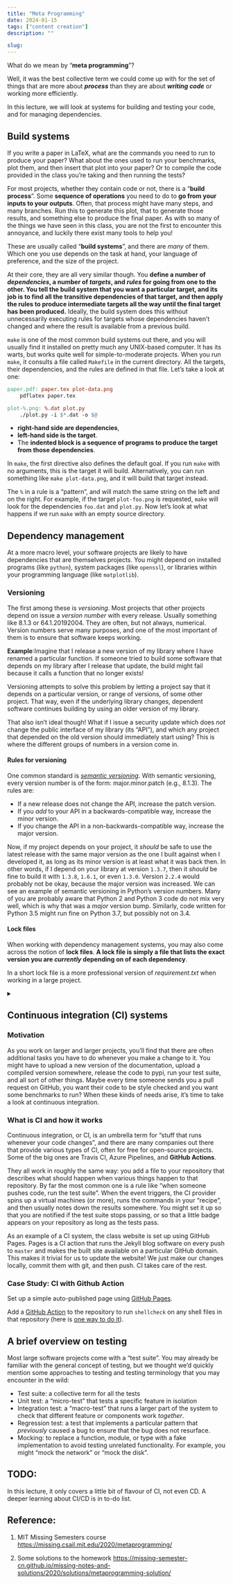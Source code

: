 ```yaml
---
title: "Meta Programming"
date: 2024-01-15
tags: ["content creation"]
description: ""

slug: 
---
```



What do we mean by “**meta programming**”? 

Well, it was the best collective term we could come up with for the set of things that are more about ***process*** than they are about ***writing code*** or working more efficiently. 

In this lecture, we will look at systems for building and testing your code, and for managing dependencies.

## Build systems

If you write a paper in LaTeX, what are the commands you need to run to produce your paper? What about the ones used to run your benchmarks, plot them, and then insert that plot into your paper? Or to compile the code provided in the class you’re taking and then running the tests?

For most projects, whether they contain code or not, there is a “**build process**”. Some **sequence of operations** you need to do to **go from your inputs to your outputs**. Often, that process might have many steps, and many branches. Run this to generate this plot, that to generate those results, and something else to produce the final paper. As with so many of the things we have seen in this class, you are not the first to encounter this annoyance, and luckily there exist many tools to help you!

These are usually called “**build systems**”, and there are *many* of them. Which one you use depends on the task at hand, your language of preference, and the size of the project. 

At their core, they are all very similar though. You **define a number of *dependencies*, a number of *targets*, and *rules* for going from one to the other. You tell the build system that you want a particular target, and its job is to find all the transitive dependencies of that target, and then apply the rules to produce intermediate targets all the way until the final target has been produced.** Ideally, the build system does this without unnecessarily executing rules for targets whose dependencies haven’t changed and where the result is available from a previous build.

`make` is one of the most common build systems out there, and you will usually find it installed on pretty much any UNIX-based computer. It has its warts, but works quite well for simple-to-moderate projects. When you run `make`, it consults a file called `Makefile` in the current directory. All the targets, their dependencies, and the rules are defined in that file. Let’s take a look at one:

```makefile
paper.pdf: paper.tex plot-data.png
	pdflatex paper.tex

plot-%.png: %.dat plot.py
	./plot.py -i $*.dat -o $@
```

- **right-hand side are dependencies**, 
- **left-hand side is the target**. 
- The **indented block is a sequence of programs to produce the target from those dependencies**.

In `make`, the first directive also defines the default goal. If you run `make` with no arguments, this is the target it will build. Alternatively, you can run something like `make plot-data.png`, and it will build that target instead. 

The `%` in a rule is a “pattern”, and will match the same string on the left and on the right. For example, if the target `plot-foo.png` is requested, `make` will look for the dependencies `foo.dat` and `plot.py`. Now let’s look at what happens if we run `make` with an empty source directory.

## Dependency management

At a more macro level, your software projects are likely to have dependencies that are themselves projects. You might depend on installed programs (like `python`), system packages (like `openssl`), or libraries within your programming language (like `matplotlib`).

### Versioning

The first among these is *versioning*. Most projects that other projects depend on issue a *version number* with every release. Usually something like 8.1.3 or 64.1.20192004. They are often, but not always, numerical. Version numbers serve many purposes, and one of the most important of them is to ensure that software keeps working. 

**Example**:Imagine that I release a new version of my library where I have renamed a particular function. If someone tried to build some software that depends on my library after I release that update, the build might fail because it calls a function that no longer exists! 

Versioning attempts to solve this problem by letting a project say that it depends on a particular version, or range of versions, of some other project. That way, even if the underlying library changes, dependent software continues building by using an older version of my library.

That also isn’t ideal though! What if I issue a security update which does *not* change the public interface of my library (its “API”), and which any project that depended on the old version should immediately start using? This is where the different groups of numbers in a version come in. 

#### Rules for versioning

One common standard is [*semantic versioning*](https://semver.org/). With semantic versioning, every version number is of the form: major.minor.patch (e.g., 8.1.3). The rules are:

- If a new release does not change the API, increase the patch version.
- If you *add* to your API in a backwards-compatible way, increase the minor version.
- If you change the API in a non-backwards-compatible way, increase the major version.

Now, if my project depends on your project, it *should* be safe to use the latest release with the same major version as the one I built against when I developed it, as long as its minor version is at least what it was back then. In other words, if I depend on your library at version `1.3.7`, then it *should* be fine to build it with `1.3.8`, `1.6.1`, or even `1.3.0`. Version `2.2.4` would probably not be okay, because the major version was increased. We can see an example of semantic versioning in Python’s version numbers. Many of you are probably aware that Python 2 and Python 3 code do not mix very well, which is why that was a *major* version bump. Similarly, code written for Python 3.5 might run fine on Python 3.7, but possibly not on 3.4.

#### Lock files

When working with dependency management systems, you may also come across the notion of **lock files**. **A lock file is simply a file that lists the exact version you are *currently* depending on of each dependency**.

In a short lock file is a more professional version of *requirement.txt* when working in a large project.

<details>
  <summary> </summary>
  Usually, you need to explicitly run an update program to upgrade to newer versions of your dependencies. There are many reasons for this, such as avoiding unnecessary recompiles, having reproducible builds, or not automatically updating to the latest version (which may be broken). An extreme version of this kind of dependency locking is *vendoring*, which is where you copy all the code of your dependencies into your own project. That gives you total control over any changes to it, and lets you introduce your own changes to it, but also means you have to explicitly pull in any updates from the upstream maintainers over time.
</details>

## Continuous integration (CI) systems

### Motivation

 As you work on larger and larger projects, you’ll find that there are often additional tasks you have to do whenever you make a change to it. You might have to upload a new version of the documentation, upload a compiled version somewhere, release the code to pypi, run your test suite, and all sort of other things. Maybe every time someone sends you a pull request on GitHub, you want their code to be style checked and you want some benchmarks to run? When these kinds of needs arise, it’s time to take a look at continuous integration.

### What is CI and how it works

Continuous integration, or CI, is an umbrella term for “stuff that runs whenever your code changes”, and there are many companies out there that provide various types of CI, often for free for open-source projects. Some of the big ones are Travis CI, Azure Pipelines, and **GitHub Actions**. 

They all work in roughly the same way: you add a file to your repository that describes what should happen when various things happen to that repository. By far the most common one is a rule like “when someone pushes code, run the test suite”. When the event triggers, the CI provider spins up a virtual machines (or more), runs the commands in your “recipe”, and then usually notes down the results somewhere. You might set it up so that you are notified if the test suite stops passing, or so that a little badge appears on your repository as long as the tests pass.

As an example of a CI system, the class website is set up using GitHub Pages. Pages is a CI action that runs the Jekyll blog software on every push to `master` and makes the built site available on a particular GitHub domain. This makes it trivial for us to update the website! We just make our changes locally, commit them with git, and then push. CI takes care of the rest.

### Case Study: CI with Github Action

Set up a simple auto-published page using [GitHub Pages](https://pages.github.com/). 

Add a [GitHub Action](https://github.com/features/actions) to the repository to run `shellcheck` on any shell files in that repository (here is [one way to do it](https://github.com/marketplace/actions/shellcheck)).



## A brief overview on testing

Most large software projects come with a “test suite”. You may already be familiar with the general concept of testing, but we thought we’d quickly mention some approaches to testing and testing terminology that you may encounter in the wild:

- Test suite: a collective term for all the tests
- Unit test: a “micro-test” that tests a specific feature in isolation
- Integration test: a “macro-test” that runs a larger part of the system to check that different feature or components work *together*.
- Regression test: a test that implements a particular pattern that *previously* caused a bug to ensure that the bug does not resurface.
- Mocking: to replace a function, module, or type with a fake implementation to avoid testing unrelated functionality. For example, you might “mock the network” or “mock the disk”.

## TODO:

In this lecture, it only covers a little bit of flavour of CI, not even CD. A deeper learning about CI/CD is in to-do list.

## Reference:

1. MIT Missing Semesters course https://missing.csail.mit.edu/2020/metaprogramming/

2. Some solutions to the homework https://missing-semester-cn.github.io/missing-notes-and-solutions/2020/solutions/metaprogramming-solution/